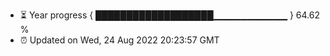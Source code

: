 - ⏳ Year progress { ███████████████████▁▁▁▁▁▁▁▁▁▁▁ } 64.62 %
- ⏰ Updated on Wed, 24 Aug 2022 20:23:57 GMT

